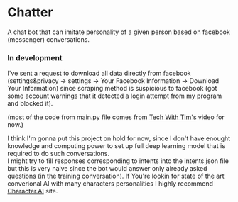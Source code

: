 ﻿# Chatter 

A chat bot that can imitate personality of a given person based on facebook (messenger) conversations.

### In development 
I've sent a request to download all data directly from facebook (settings&privacy -> settings -> Your Facebook Information -> Download Your Information) since scraping method is suspicious to facebook (got some account warnings that it detected a login attempt from my program and blocked it).<br>

(most of the code from main.py file comes from [Tech With Tim's](https://www.youtube.com/watch?v=PzzHOvpqDYs&list=PLzMcBGfZo4-ndH9FoC4YWHGXG5RZekt-Q&index=3) video for now.)

I think I'm gonna put this project on hold for now, since I don't have enought knowledge and computing power to set up full deep learning model that is required to do such conversations.<br>
I might try to fill responses corresponding to intents into the intents.json file but this is very naive since the bot would answer only already asked questions (in the training conversation).
If You're lookin for state of the art converional AI with many characters personalities I highly recommend [Character.AI](https://beta.character.ai/) site.